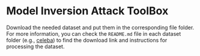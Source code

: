 # Model Inversion Attack ToolBox
Download the needed dataset and put them in the corresponding file folder. 
For more information, you can check the `README.md` file in each dataset folder (e.g., [celeba](./celeba/README.md)) to find the download link and instructions for processing the dataset.
